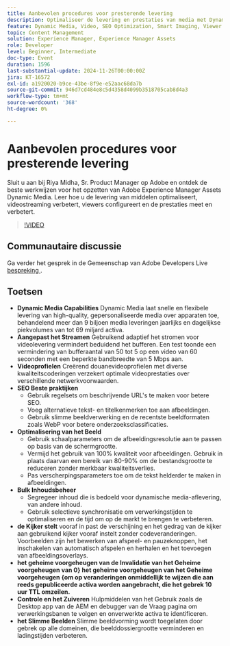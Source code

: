 ```yaml
---
title: Aanbevolen procedures voor presterende levering
description: Optimaliseer de levering en prestaties van media met Dynamic Media door gebruik te maken van adaptieve streaming, aangepaste videoprofielen, SEO-best practices, optimalisatie van afbeeldingen, beheer van bulkinhoud, viewervoorinstellingen, invalidatie van cache en intelligente beeldverwerking.
feature: Dynamic Media, Video, SEO Optimization, Smart Imaging, Viewer Presets, Best Practices
topic: Content Management
solution: Experience Manager, Experience Manager Assets
role: Developer
level: Beginner, Intermediate
doc-type: Event
duration: 1596
last-substantial-update: 2024-11-26T00:00:00Z
jira: KT-16572
exl-id: a1920020-b9ce-43be-8f9e-e52aac68da7b
source-git-commit: 946d7cd484e8c5d4358d4099b3518705cab8d4a3
workflow-type: tm+mt
source-wordcount: '368'
ht-degree: 0%

---
```


# Aanbevolen procedures voor presterende levering

Sluit u aan bij Riya Midha, Sr. Product Manager op Adobe en ontdek de beste werkwijzen voor het opzetten van Adobe Experience Manager Assets Dynamic Media. Leer hoe u de levering van middelen optimaliseert, videostreaming verbetert, viewers configureert en de prestaties meet en verbetert.

>[!VIDEO](https://video.tv.adobe.com/v/3440423/?learn=on&enablevpops&captions=dut)

## Communautaire discussie

Ga verder het gesprek in de Gemeenschap van Adobe Developers Live [&#x200B; bespreking &#x200B;](https://adobe.ly/3YGedpb).

## Toetsen

* **Dynamic Media Capabilities** Dynamic Media laat snelle en flexibele levering van high-quality, gepersonaliseerde media over apparaten toe, behandelend meer dan 9 biljoen media leveringen jaarlijks en dagelijkse piekvolumes van tot 69 miljard activa.
* **Aangepast het Streamen** Gebruikend adaptief het stromen voor videolevering vermindert beduidend het bufferen. Een test toonde een vermindering van bufferaantal van 50 tot 5 op een video van 60 seconden met een beperkte bandbreedte van 5 Mbps aan.
* **Videoprofielen** Creërend douanevideoprofielen met diverse kwaliteitscoderingen verzekert optimale videoprestaties over verschillende netwerkvoorwaarden.
* **SEO Beste praktijken**
   * Gebruik regelsets om beschrijvende URL&#39;s te maken voor betere SEO.
   * Voeg alternatieve tekst- en titelkenmerken toe aan afbeeldingen.
   * Gebruik slimme beeldverwerking en de recentste beeldformaten zoals WebP voor betere onderzoeksclassificaties.
* **Optimalisering van het Beeld**
   * Gebruik schaalparameters om de afbeeldingsresolutie aan te passen op basis van de schermgrootte.
   * Vermijd het gebruik van 100% kwaliteit voor afbeeldingen. Gebruik in plaats daarvan een bereik van 80-90% om de bestandsgrootte te reduceren zonder merkbaar kwaliteitsverlies.
   * Pas verscherpingsparameters toe om de tekst helderder te maken in afbeeldingen.
* **Bulk Inhoudsbeheer**
   * Segregeer inhoud die is bedoeld voor dynamische media-aflevering, van andere inhoud.
   * Gebruik selectieve synchronisatie om verwerkingstijden te optimaliseren en de tijd om op de markt te brengen te verbeteren.
* **de Kijker stelt** vooraf in past de verschijning en het gedrag van de kijker aan gebruikend kijker vooraf instelt zonder codeveranderingen. Voorbeelden zijn het bewerken van afspeel- en pauzeknoppen, het inschakelen van automatisch afspelen en herhalen en het toevoegen van afbeeldingsoverlays.
* **het geheime voorgeheugen van de Invalidatie van het Geheime voorgeheugen van 0&rbrace; het geheime voorgeheugen van het Geheime voorgeheugen &lbrace;om op veranderingen onmiddellijk te wijzen die aan reeds gepubliceerde activa worden aangebracht, die het gebrek 10 uur TTL omzeilen.**
* **Controle en het Zuiveren** Hulpmiddelen van het Gebruik zoals de Desktop app van de AEM en debugger van de Vraag pagina om verwerkingsbanen te volgen en onverwerkte activa te identificeren.
* **het Slimme Beelden** Slimme beeldvorming wordt toegelaten door gebrek op alle domeinen, die beelddossiergrootte verminderen en ladingstijden verbeteren.
